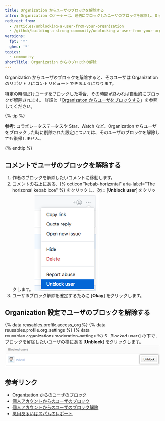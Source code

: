 ```yaml
---
title: Organization からユーザのブロックを解除する
intro: Organization のオーナーは、過去にブロックしたユーザのブロックを解除し、Organization のリポジトリへのアクセスを回復できます。
redirect_from:
  - /articles/unblocking-a-user-from-your-organization
  - /github/building-a-strong-community/unblocking-a-user-from-your-organization
versions:
  fpt: '*'
  ghec: '*'
topics:
  - Community
shortTitle: Organization からのブロックの解除
---
```


Organization からユーザのブロックを解除すると、そのユーザは Organization のリポジトリにコントリビュートできるようになります。

特定の時間だけユーザをブロックした場合、その時間が終われば自動的にブロックが解除されます。 詳細は「[Organization からユーザをブロックする](/articles/blocking-a-user-from-your-organization)」を参照してください。

{% tip %}

**参考**: コラボレータステータスや Star、Watch など、Organization からユーザをブロックした時に削除された設定については、そのユーザのブロックを解除しても復帰しません。

{% endtip %}

## コメントでユーザのブロックを解除する

1. 作者のブロックを解除したいコメントに移動します。
2. コメントの右上にある、{% octicon "kebab-horizontal" aria-label="The horizontal kebab icon" %} をクリックし、次に [**Unblock user**] をクリックします。 ![ユーザブロックの解除オプションを表示する水平のケバブアイコンとコメント調整メニュー](/assets/images/help/repository/comment-menu-unblock-user.png)
3. ユーザのブロック解除を確定するために [**Okay**] をクリックします。

## Organization 設定でユーザのブロックを解除する


{% data reusables.profile.access_org %}
{% data reusables.profile.org_settings %}
{% data reusables.organizations.moderation-settings %}
5. [Blocked users] の下で、ブロックを解除したいユーザの横にある [**Unblock**] をクリックします。 ![ユーザブロックの解除ボタン](/assets/images/help/organizations/org-unblock-user-button.png)

## 参考リンク

- [Organization からのユーザのブロック](/communities/maintaining-your-safety-on-github/blocking-a-user-from-your-organization)
- [個人アカウントからのユーザのブロック](/communities/maintaining-your-safety-on-github/blocking-a-user-from-your-personal-account)
- [個人アカウントからのユーザのブロック解除](/communities/maintaining-your-safety-on-github/unblocking-a-user-from-your-personal-account)
- [悪用あるいはスパムのレポート](/communities/maintaining-your-safety-on-github/reporting-abuse-or-spam)
